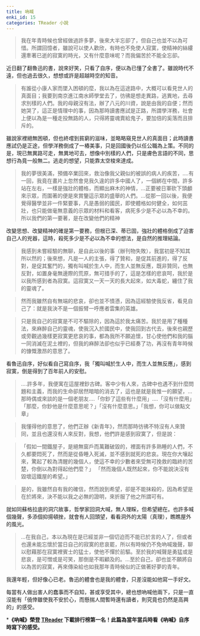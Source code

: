 ```yaml
---
title: 吶喊
enki_id: 15
categories: TReader 小說
---
```

> 我在年青時候也曾經做過許多夢，後來大半忘卻了，但自己也並不以為可惜。所謂回憶者，雖說可以使人歡欣，有時也不免使人寂寞，使精神的絲縷還牽著已逝的寂寞的時光，又有什麼意味呢？而我偏苦於不能全忘卻。

近日翻了翻魯迅的書，說來好笑，只看了自序，便以為已懂了全書了。雖說時代不遠，但也過去很久，想想或許是超越時空的知音。


> 有誰從小康人家而墜入困頓的麼，我以為在這途路中，大概可以看見世人的真面目；我要到南京進江南水師學堂去了，彷彿是想走異路，逃異地，去尋求別樣的人們。我的母親沒有法，辦了八元的川資，說是由我的自便；然而她哭了，這正是情理中的事，因為那時讀書應試是正路，所謂學洋務，社會上便以為是一種走投無路的人，只得將靈魂賣給鬼子，要加倍的奚落而且排斥的。

雖說家裡絕無困頓，但也終嚐到貧窮的滋味，並略略窺見世人的真面目；此時讀書應試仍是正途，但學洋務倒成了一樁美事，只是回國後仍以任公職為上策。不同的是，現已無異路可走，無異地可去，想像中別樣的人們，只是膚色言語的不同，思想行為竟一般無二。逃走的想望，只能靠太空梭來達成。

>我的夢很美滿，預備卒業回來，救治像我父親似的被誤的病人的疾苦，....有一回，我竟在畫片上忽然會見我久違的許多中國人了，一個綁在中間，許多站在左右，一樣是強壯的體格，而顯出麻木的神情，...正要被日軍砍下頭顱來示眾，而圍著的便是來賞鑒這示眾的盛舉的人們。...從那一回以後，我便覺得醫學並非一件緊要事，凡是愚弱的國民，即使體格如何健全，如何茁壯，也只能做毫無意義的示眾的材料和看客，病死多少是不必以為不幸的。所以我們的第一要著，是在改變他們的精神

改變思想、改變精神的確是第一要務，但根已深、蒂已固，強壯的體格倒成了迫害自己人的兇器，這時，殺死多少是不必以為不幸的想法，是自然的推理結論。


> 我感到未嘗經驗的無聊，是自此以後的事（辦刊物失敗），我當初是不知其所以然的；後來想，凡是一人的主張，得了贊和，是促其前進的，得了反對，是促其奮鬥的，獨有叫喊於生人中，而生人並無反應，既非贊同，也無反對，如置身毫無邊際的荒原，無可措手的了，這是怎樣的悲哀呵，我於是以我所感到者為寂寞。這寂寞又一天一天的長大起來，如大毒蛇，纏住了我的靈魂了。

> 然而我雖然自有無端的悲哀，卻也並不憤懣，因為這經驗使我反省，看見自己了：就是我決不是一個振臂一呼應者雲集的英雄。

> 只是我自己的寂寞是不可不驅除的，因為這於我太痛苦。我於是用了種種法，來麻醉自己的靈魂，使我沉入於國民中，使我回到古代去，後來也親歷或旁觀過幾樣更寂寞更悲哀的事，都為我所不願追懷，甘心使他們和我的腦一同消滅在泥土裡的，但我的麻醉法卻也似乎已經奏了功，再沒有青年時候的慷慨激昂的意思了。

看魯迅自序，好似看自己寫自序，我「獨叫喊於生人中，而生人並無反應」，感到寂寞，倒是得到了百年前人的安慰。

>....許多年，我便寓在這屋裡鈔古碑。客中少有人來，古碑中也遇不到什麼問題和主義，而我的生命卻居然暗暗的消去了，這也是就是我惟一的願望，...那時偶或來談的是一個老朋友....「你鈔了這些有什麼用」....「沒有什麼用」「那麼，你鈔他是什麼意思呢？」「沒有什麼意思。」「我想，你可以做點文章」

> 我懂得他的意思了，他們正辦《新青年》，然而那時彷彿不特沒有人來贊同，並且也還沒有人來反對，我想，他們許是感到寂寞了，但是說：

>「假如一間鐵屋子，是絕無窗戶而萬難破毀的，裡面有許多熟睡的人們，不久都要悶死了，然而是從昏睡入死滅，並不感到就死的悲哀。現在你大嚷起來，驚起了較為清醒的幾個人，使這不幸的少數者來受無可挽救的臨終的苦楚，你倒以為對得起他們麼？」
「然而幾個人既然起來，你不能說決沒有毀壞這鐵屋的希望。」

>是的，我雖然自有我的確信，然而說到希望，卻是不能抹殺的，因為希望是在於將來，決不能以我之必無的證明，來折服了他之所謂可有。

就如同蘇格拉底的洞穴故事，哲學家回洞大喊，無人理睬，但希望總在。也許多喊個幾聲，多添個抑揚頓挫，就會有人回頭望，看看洞外的太陽（真理），瞧瞧屋外的風光。

>...在我自己，本以為現在是已經並非一個切迫而不能已於言的人了，但或者也還未能忘懷於當日自己的寂寞的悲哀罷，所以有時候仍不免吶喊幾聲，聊以慰藉那在寂寞裡賓士的猛士，使他不憚於前驅。至於我的喊聲是勇猛或是悲哀，是可憎或是可笑，那倒是不暇顧及的。...至於自己，卻也並不願將自以為苦的寂寞，再來傳染給也如我那年青時候似的正做著好夢的青年。

我還年輕，但好像心已老。魯迅的體會也是我的體會，只差沒能如他寫一手好文。

每當有人做出害人的蠢事而不自知，甚或享受其中，總也想吶喊他兩下，只是一直沒能有「僥倖雖使我不安於心，而懸揣人間暫時還有讀者，則究竟也仍然是高興的」的感受。

***《吶喊》榮登 [TReader](http://ttwns.tw/treader) 下載排行榜第一名！此篇為當年當兵時看《吶喊》自序時寫下的感受。**
